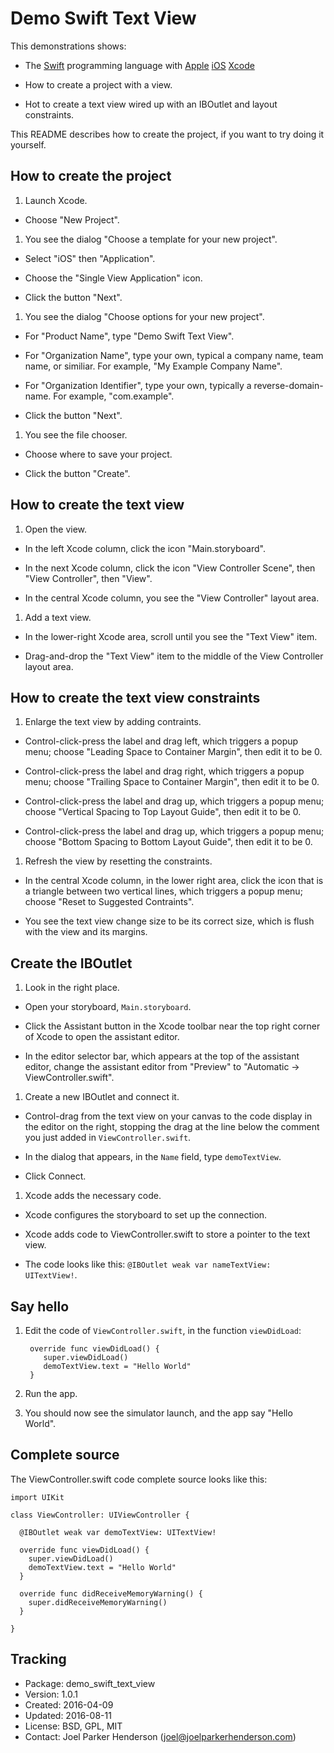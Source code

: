 # Demo Swift Text View

This demonstrations shows:

  * The [Swift](http://swift.org) programming language with
    [Apple](http://apple.com) 
    [iOS](http://www.apple.com/ios/) 
    [Xcode](https://developer.apple.com/xcode/)

  * How to create a project with a view.

  * Hot to create a text view wired up with an IBOutlet and layout constraints.

This README describes how to create the project, if you want to try doing it yourself.

## How to create the project

1. Launch Xcode.

  * Choose "New Project".

1. You see the dialog "Choose a template for your new project".

  * Select "iOS" then "Application".

  * Choose the "Single View Application" icon.

  * Click the button "Next".

1. You see the dialog "Choose options for your new project".

  * For "Product Name", type "Demo Swift Text View".

  * For "Organization Name", type your own, typical a company name, team name, or similiar. For example, "My Example Company Name".

  * For "Organization Identifier", type your own, typically a reverse-domain-name. For example, "com.example".

  * Click the button "Next".

1. You see the file chooser.

  * Choose where to save your project.

  * Click the button "Create".

## How to create the text view

1. Open the view.

  * In the left Xcode column, click the icon "Main.storyboard".

  * In the next Xcode column, click the icon "View Controller Scene", then "View Controller", then "View".

  * In the central Xcode column, you see the "View Controller" layout area.

1. Add a text view.

  * In the lower-right Xcode area, scroll until you see the "Text View" item.

  * Drag-and-drop the "Text View" item to the middle of the View Controller layout area.

## How to create the text view constraints

1. Enlarge the text view by adding contraints.

  * Control-click-press the label and drag left, which triggers a popup menu; choose "Leading Space to Container Margin", then edit it to be 0.

  * Control-click-press the label and drag right, which triggers a popup menu; choose "Trailing Space to Container Margin", then edit it to be 0.

  * Control-click-press the label and drag up, which triggers a popup menu; choose "Vertical Spacing to Top Layout Guide", then edit it to be 0.

  * Control-click-press the label and drag up, which triggers a popup menu; choose "Bottom Spacing to Bottom Layout Guide", then edit it to be 0.

1. Refresh the view by resetting the constraints.

  * In the central Xcode column, in the lower right area, click the icon that is a triangle between two vertical lines, which triggers a popup menu; choose "Reset to Suggested Contraints".

  * You see the text view change size to be its correct size, which is flush with the view and its margins.

## Create the IBOutlet

1. Look in the right place.

  * Open your storyboard, `Main.storyboard`.

  * Click the Assistant button in the Xcode toolbar near the top right corner of Xcode to open the assistant editor.

  * In the editor selector bar, which appears at the top of the assistant editor, change the assistant editor from "Preview" to "Automatic → ViewController.swift".

1. Create a new IBOutlet and connect it.

  * Control-drag from the text view on your canvas to the code display in the editor on the right, stopping the drag at the line below the comment you just added in `ViewController.swift`.

  * In the dialog that appears, in the `Name` field, type `demoTextView`.

  * Click Connect.

1. Xcode adds the necessary code.

  * Xcode configures the storyboard to set up the connection.

  * Xcode adds code to ViewController.swift to store a pointer to the text view.

  * The code looks like this: `@IBOutlet weak var nameTextView: UITextView!`.

## Say hello

1. Edit the code of `ViewController.swift`, in the function `viewDidLoad`:
	
	    override func viewDidLoad() {
		   super.viewDidLoad()
		   demoTextView.text = "Hello World"
        }
		
1. Run the app. 

1. You should now see the simulator launch, and the app say "Hello World".

## Complete source

The ViewController.swift code complete source looks like this:

	import UIKit
		
	class ViewController: UIViewController {
		
	  @IBOutlet weak var demoTextView: UITextView!
	  
	  override func viewDidLoad() {
	    super.viewDidLoad()
	    demoTextView.text = "Hello World"
	  }
		
	  override func didReceiveMemoryWarning() {
	    super.didReceiveMemoryWarning()
	  }
		
	}

## Tracking

* Package: demo_swift_text_view
* Version: 1.0.1
* Created: 2016-04-09
* Updated: 2016-08-11
* License: BSD, GPL, MIT
* Contact: Joel Parker Henderson (joel@joelparkerhenderson.com)
